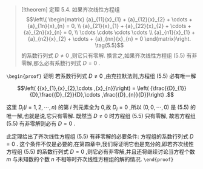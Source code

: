 
> [!theorem] 定理 5.4. 
> 如果齐次线性方程组
> $$\left\{ \begin{matrix} {a}_{11}{x}_{1} + {a}_{12}{x}_{2} + \cdots + {a}_{1n}{x}_{n} = 0, \\ {a}_{21}{x}_{1} + {a}_{22}{x}_{2} + \cdots + {a}_{2n}{x}_{n} = 0, \\ \cdots \cdots \cdots \cdots \\ {a}_{n1}{x}_{1} + {a}_{n2}{x}_{2} + \cdots + {a}_{nn}{x}_{n} = 0 \end{matrix}\right. \tag{5.5}$$
> 的系数行列式 $D \neq 0$ ,则它只有零解. 
> 换言之,如果齐次线性方程组 (5.5) 有非零解,那么必有系数行列式 $D = 0$ .

`\begin{proof}`
证明 若系数行列式 $D \neq 0$ ,由克拉默法则,方程组 (5.5) 必有唯一解

$$\left( {{x}_{1},{x}_{2},\cdots ,{x}_{n}}\right) = \left( {\frac{{D}_{1}}{D},\frac{{D}_{2}}{D},\cdots ,\frac{{D}_{n}}{D}}\right) .$$

这里 ${D}_{i}\left( {i = 1,2,\cdots ,n}\right)$ 的第 $i$ 列元素全为 0,故
${D}_{i} = 0$ ,所以 $\left( {0,0,\cdots ,0}\right)$ 是 (5.5)
的唯一解,也就是说,它只有零解. 既然当 $D \neq 0$ 时方程组 (5.5) 只有零解,
故若方程组 (5.5) 有非零解则必有 $D = 0$ .

此定理给出了齐次线性方程组 (5.5) 有非零解的必要条件: 方程组的系数行列式
$D = 0$ .
这个条件不仅是必要的,在第四章中,我们将证明它也是充分的,即若齐次线性方程组
(5.5) 的系数行列式 $D = 0$ ,则它必有非零解,并且还将继续讨论当方程个数
$m$ 与未知数的个数 $n$ 不相等时齐次线性方程组的解的情况.
`\end{proof}`
